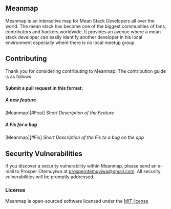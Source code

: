 ## Meanmap

Meanmap is an interactive map for Mean Stack Developers all over the world. The mean stack has become one of the biggest communities of fans, contributors and backers worldwide. It provides an avenue where a mean stack developer can easily identify another developer in his local environment especially where there is no local meetup group.

## Contributing

Thank you for considering contributing to Meanmap! The contribution guide is as follows:

#### Submit a pull request in this format:

##### A new feature
[Meanmap][#Feat] *Short Description of the Feature*

##### A Fix for a bug
[Meanmap][#Fix] *Short Description of the Fix to a bug on the app*


## Security Vulnerabilities
If you discover a security vulnerability within Meanmap, please send an e-mail to Prosper Otemuyiwa at prosperotemuyiwa@gmail.com. All security vulnerabilities will be promptly addressed.

### License
Meanmap is open-sourced software licensed under the [MIT license](https://github.com/busayo/meanmap/blob/master/LICENSE)
